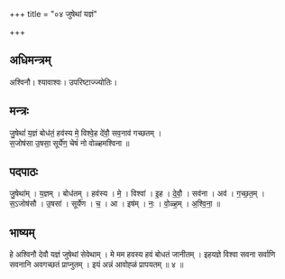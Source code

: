 +++
title = "०४ जुषेथां यज्ञं"

+++
## अधिमन्त्रम्
अश्विनौ। श्यावाश्वः। उपरिष्टाज्ज्योतिः।

## मन्त्रः
जु॒षेथां॑ य॒ज्ञं बोध॑तं॒ हव॑स्य मे॒ विश्वे॒ह दे॑वौ॒ सव॒नाव॑ गच्छतम् ।  
स॒जोष॑सा उ॒षसा॒ सूर्ये॑ण॒ चेषं॑ नो वोळ्हमश्विना ॥

## पदपाठः
जु॒षेथा॑म् । य॒ज्ञम् । बोध॑तम् । हव॑स्य । मे॒ । विश्वा॑ । इ॒ह । दे॒वौ॒ । सव॑ना । अव॑ । ग॒च्छ॒त॒म् ।  
स॒ऽजोष॑सौ । उ॒षसा॑ । सूर्ये॑ण । च॒ । आ । इष॑म् । नः॒ । वो॒ळ्ह॒म् । अ॒श्वि॒ना॒ ॥

## भाष्यम्
हे अश्विनौ देवौ यज्ञं जुषेथां सेवेथाम् । मे मम हवस्य हवं बोधतं जानीतम् । इहयज्ञे विश्वा सवना सर्वाणि सवनानि अवगच्छतं प्राप्नुतम् । इयं अन्नं आवोह्ळं प्रापयतम् ॥ ४ ॥